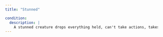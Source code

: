 ```yaml
---
title: "Stunned"

condition:
  description: |
    A stunned creature drops everything held, can't take actions, takes a -2 penalty to AC, and loses his Dexterity bonus to AC (if any).
---
```

